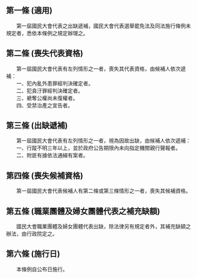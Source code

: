 第一條 (適用)
-------------
　　第一屆國民大會代表之出缺遞補，國民大會代表選舉罷免法及同法施行條例未規定者，悉依本條例之規定辦理之。  


第二條 (喪失代表資格)
---------------------
　　第一屆國民大會代表有左列情形之一者，喪失其代表資格，由候補人依次遞補：  
　　一、犯內亂外患罪經判決確定者。  
　　二、犯貪汙罪經判決確定者。  
　　三、褫奪公權尚未復權者。  
　　四、受禁治產之宣告者。  


第三條 (出缺遞補)
-----------------
　　第一屆國民大會代表有左列情形之一者，視為因故出缺，由候補人依次遞補：  
　　一、行蹤不明三年以上，並於政府公告期限內未向指定機關親行聲報者。  
　　二、附匪有據依法通緝有案者。  


第四條 (喪失候補資格)
---------------------
　　第一屆國民大會代表候補人有第二條或第三條情形之一者，喪失其候補資格。  


第五條 (職業團體及婦女團體代表之補充缺額)
-----------------------------------------
　　國民大會職業團體及婦女團體代表出缺，除法律另有規定者外，其補充缺額之辦法，由行政院定之。  


第六條 (施行日)
---------------
　　本條例自公布日施行。